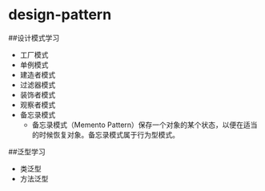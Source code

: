 # design-pattern
##设计模式学习
* 工厂模式
* 单例模式
* 建造者模式
* 过滤器模式
* 装饰者模式
* 观察者模式
* 备忘录模式
  * 备忘录模式（Memento Pattern）保存一个对象的某个状态，以便在适当的时候恢复对象。备忘录模式属于行为型模式。


##泛型学习
* 类泛型
* 方法泛型
